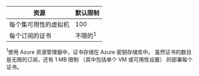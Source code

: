 资源|默认限制
---|---
每个集可用性的虚拟机 | 100 
每个订阅的证书|不限的<sup>1</sup>

<sup>1</sup>使用 Azure 资源管理器中，证书存储在 Azure 密钥存储库中。 虽然证书的数目是无限的订阅，还有 1 MB 限制 （其中包括单个 VM 或可用性设置） 的部署每个证书。
